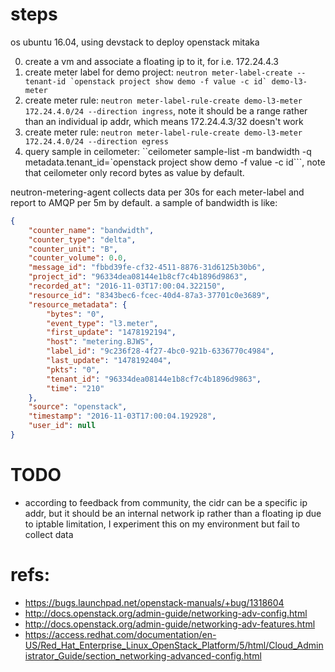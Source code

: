 # steps

os ubuntu 16.04, using devstack to deploy openstack mitaka

0. create a vm and associate a floating ip to it, for i.e. 172.24.4.3
0. create meter label for demo project: ``neutron meter-label-create --tenant-id `openstack project show demo -f value -c id` demo-l3-meter``
0. create meter rule: ``neutron meter-label-rule-create demo-l3-meter 172.24.4.0/24 --direction ingress``, note it should be a range rather than an individual ip addr, which means 172.24.4.3/32 doesn't work
0. create meter rule: ``neutron meter-label-rule-create demo-l3-meter 172.24.4.0/24 --direction egress``
0. query sample in ceilometer: ``ceilometer sample-list -m bandwidth -q metadata.tenant_id=`openstack project show demo -f value -c id```, note that ceilometer only record bytes as value by default.

neutron-metering-agent collects data per 30s for each meter-label and report to AMQP per 5m by default. a sample of bandwidth is like:

~~~json
{
    "counter_name": "bandwidth",
    "counter_type": "delta",
    "counter_unit": "B",
    "counter_volume": 0.0,
    "message_id": "fbbd39fe-cf32-4511-8876-31d6125b30b6",
    "project_id": "96334dea08144e1b8cf7c4b1896d9863",
    "recorded_at": "2016-11-03T17:00:04.322150",
    "resource_id": "8343bec6-fcec-40d4-87a3-37701c0e3689",
    "resource_metadata": {
        "bytes": "0",
        "event_type": "l3.meter",
        "first_update": "1478192194",
        "host": "metering.BJWS",
        "label_id": "9c236f28-4f27-4bc0-921b-6336770c4984",
        "last_update": "1478192404",
        "pkts": "0",
        "tenant_id": "96334dea08144e1b8cf7c4b1896d9863",
        "time": "210"
    },
    "source": "openstack",
    "timestamp": "2016-11-03T17:00:04.192928",
    "user_id": null
}
~~~

# TODO

* according to feedback from community, the cidr can be a specific ip addr, but it should be an internal network ip rather than a floating ip due to iptable limitation, I experiment this on my environment but fail to collect data

# refs:

* https://bugs.launchpad.net/openstack-manuals/+bug/1318604
* http://docs.openstack.org/admin-guide/networking-adv-config.html
* http://docs.openstack.org/admin-guide/networking-adv-features.html
* https://access.redhat.com/documentation/en-US/Red_Hat_Enterprise_Linux_OpenStack_Platform/5/html/Cloud_Administrator_Guide/section_networking-advanced-config.html
